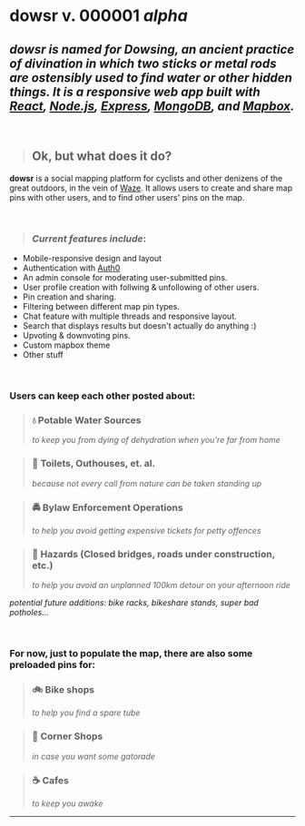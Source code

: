 # **dowsr v. 000001 _alpha_**

## _**dowsr** is named for Dowsing, an ancient practice of divination in which two sticks or metal rods are ostensibly used to find water or other hidden things. It is a responsive web app built with [React](https://reactjs.org/), [Node.js](https://nodejs.org/), [Express](https://expressjs.org/), [MongoDB](https://www.mongodb.com/), and [Mapbox](https://www.mapbox.com/)._

<br>

> ## **Ok, but what does it do?**

**dowsr** is a social mapping platform for cyclists and other denizens of the great outdoors, in the vein of [Waze](https://www.waze.com/). It allows users to create and share map pins with other users, and to find other users' pins on the map.

<br>

> ### _Current features include_:

- Mobile-responsive design and layout
- Authentication with [Auth0](https://auth0.com/)
- An admin console for moderating user-submitted pins.
- User profile creation with follwing & unfollowing of other users.
- Pin creation and sharing.
- Filtering between different map pin types.
- Chat feature with multiple threads and responsive layout.
- Search that displays results but doesn't actually do anything :)
- Upvoting & downvoting pins.
- Custom mapbox theme
- Other stuff

<br>

### Users can keep each other posted about:

> ### 💧 Potable Water Sources
>
> _to keep you from dying of dehydration when you're far from home_

> ### 💩 Toilets, Outhouses, et. al.
>
> _because not every call from nature can be taken standing up_

> ### 🚔 Bylaw Enforcement Operations
>
> _to help you avoid getting expensive tickets for petty offences_

> ### 🚧 Hazards (Closed bridges, roads under construction, etc.)
>
> _to help you avoid an unplanned 100km detour on your afternoon ride_

_potential future additions: bike racks, bikeshare stands, super bad potholes..._

<br>

### For now, just to populate the map, there are also some preloaded pins for:

> ### 🚲 Bike shops
>
> _to help you find a spare tube_

> ### 🏪 Corner Shops
>
> _in case you want some gatorade_

> ### ☕ Cafes
>
> _to keep you awake_

---
